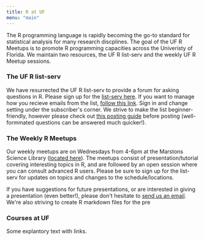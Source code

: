 ```yaml
---
title: R at UF
menu: "main"
---
```


The R programming language is rapidly becoming the go-to standard for statistical analysis for many research discplines. The goal of the UF R Meetups is to promote R programming capacities across the Univeristy of Florida. We maintain two resources, the UF R list-serv and the weekly UF R Meetup sessions. 

### The UF R list-serv
We have resurrected the UF R list-serv to provide a forum for asking questions in R. Please sign up for the [list-serv here](http://tinyurl.com/UFRUser). If you want to manage how you recieve emails from the list, [follow this link](https://lists.ufl.edu/cgi-bin/wa?INDEX). Sign in and change setting under the subscriber's corner.  We strive to make the list beginner-friendly, however please check out [this posting guide](http://www.r-project.org/posting-guide.html) before posting (well-formmated questions can be answered much quicker!).

### The Weekly R Meetups
Our weekly meetups are on Wednesdays from 4-6pm at the Marstons Science Library ([located here](https://www.google.com/maps/place/UF+Marston+Science+Library/@29.6480995,-82.3462533,17z/data=!3m1!4b1!4m5!3m4!1s0x88e8a39d475abd77:0xa84d77bf04354a1e!8m2!3d29.6480995!4d-82.3440646)). The meetups consist of presentation/tutorial covering interesting topics in R, and are followed by an open session where you can consult advanced R users. Please be sure to sign up for the list-serv for updates on topics and changes to the schedule/locations.

If you have suggestions for future presentations, or are interested in giving a presentation (even better!), please don't hesitate to [send us an email](mailto:jjmillar@ufl.edu%3Cmailto:jjmillar@ufl.edu). We're also striving to create R markdown files for the pre

### Courses at UF
Some explantory text with links.